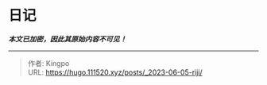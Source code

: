 # 日记

***本文已加密，因此其原始内容不可见！***

---

> 作者: Kingpo  
> URL: https://hugo.111520.xyz/posts/_2023-06-05-riji/  

